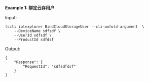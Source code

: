 **Example 1: 绑定云存用户**



Input: 

```
tccli iotexplorer BindCloudStorageUser --cli-unfold-argument  \
    --DeviceName sdfsdf \
    --UserId sdfsdf \
    --ProductId sdfdsf
```

Output: 
```
{
    "Response": {
        "RequestId": "sdfsdfdsf"
    }
}
```

